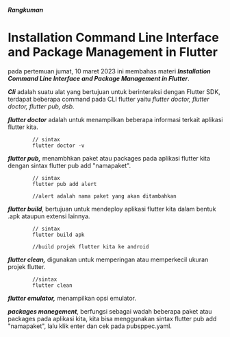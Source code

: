 
***Rangkuman*** 

# Installation Command Line Interface and Package Management in Flutter


pada pertemuan jumat, 10 maret 2023 ini membahas materi ***Installation Command Line Interface and Package Management in Flutter***.

***Cli*** adalah suatu alat yang bertujuan untuk berinteraksi dengan Flutter SDK, terdapat beberapa command pada CLI flutter yaitu *flutter doctor, flutter doctor, flutter pub, dsb.*

***flutter doctor*** adalah untuk menampilkan beberapa informasi terkait aplikasi flutter kita.

            // sintax
            flutter doctor -v
***flutter pub,*** menambhkan paket atau packages pada aplikasi flutter kita dengan sintax flutter pub add "namapaket".

      
            // sintax
            flutter pub add alert

            //alert adalah nama paket yang akan ditambahkan
***flutter build***, bertujuan untuk mendeploy aplikasi flutter kita dalam bentuk .apk ataupun extensi lainnya.

            // sintax
            flutter build apk

            //build projek flutter kita ke android
***flutter clean,*** digunakan untuk memperingan atau memperkecil ukuran projek flutter.

            //sintax
            flutter clean
***flutter emulator,*** menampilkan opsi emulator.

***packages manegement***, berfungsi sebagai wadah beberapa paket atau packages pada aplikasi kita, kita bisa menggunakan sintax flutter pub add "namapaket", lalu klik enter dan cek pada pubsppec.yaml.